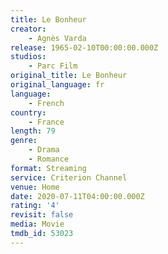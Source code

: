```yaml
---
title: Le Bonheur
creator:
    - Agnès Varda
release: 1965-02-10T00:00:00.000Z
studios:
    - Parc Film
original_title: Le Bonheur
original_language: fr
language:
    - French
country:
    - France
length: 79
genre:
    - Drama
    - Romance
format: Streaming
service: Criterion Channel
venue: Home
date: 2020-07-11T04:00:00.000Z
rating: '4'
revisit: false
media: Movie
tmdb_id: 53023
---
```




